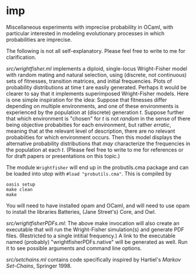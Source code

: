 # imp
Miscellaneous experiments with imprecise probability in OCaml, with
particular interested in modeling evolutionary processes in which
probabilities are imprecise.

The following is not all self-explanatory.  Please feel free to write
to me for clarification.

*src/wrightfisher.ml* implements a diploid, single-locus Wright-Fisher
model with random mating and natural selection, using (discrete, not
continuous) sets of fitnesses, transition matrices, and initial
frequencies.  Plots of probability distributions at time t are easily
generated.  Perhaps it would be clearer to say that it implements
superimposed Wright-Fisher models.  Here is one simple inspiration for
the idea: Suppose that fitnesses differ depending on multiple 
environments, and one of these environments is experienced by the
population at (discrete) generation *t*.  Suppose further that which
environment is "chosen" for *t* is not *random* in the sense of there
being objective probabities for each environment, but rather
*erratic*, meaning that at the relevant level of description, there
are no relevant probabiities for which environment occurs.
Then this model displays the alternative probability distributions
that *may* characterize the frequencies in the population at each *t*.
(Please feel free to write to me for references or for draft papers or
presentations on this topic.)

The module `Wrightfisher` will end up in the probutils.cma package and
can be loaded into utop with `#load "probutils.cma"`.  This is compiled
by

    oasis setup
    make clean
    make

You will need to have installed opam and OCaml, and will need to use
opam to install the libraries Batteries, (Jane Street's) Core, and
Owl.

*src/wrightfisherPDFs.ml*: The above make invocation will also create
an executable that will run the Wright-Fisher simulation(s) and
generate PDF files.  (Restricted to a single intitial frequency.)  A
link to the executable named (probably) "wrightfisherPDFs.native" will
be generated as well.  Run it to see possible arguments and command
line options.

*src/setchains.ml* contains code specifically inspired by Hartiel's
*Markov Set-Chains*, Springer 1998.
